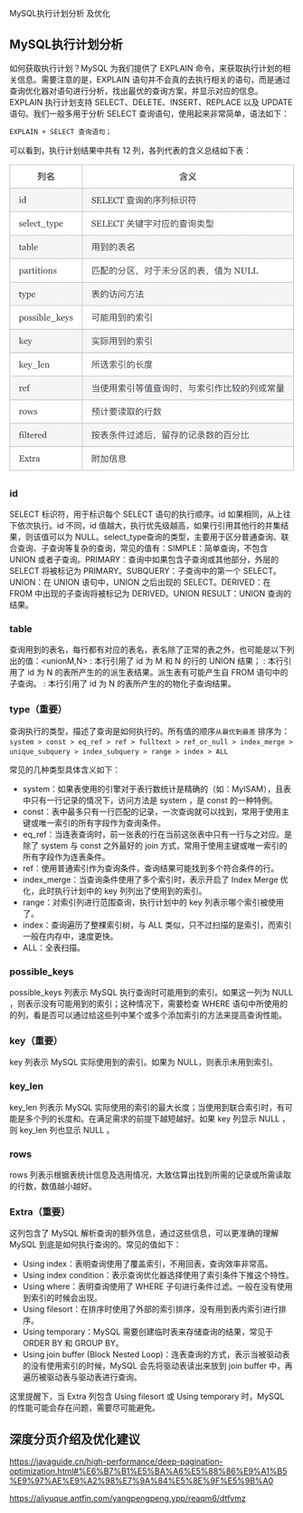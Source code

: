 MySQL执行计划分析 及优化 

## MySQL执行计划分析 
如何获取执行计划？MySQL 为我们提供了 EXPLAIN 命令，来获取执行计划的相关信息。需要注意的是，EXPLAIN 语句并不会真的去执行相关的语句，而是通过查询优化器对语句进行分析，找出最优的查询方案，并显示对应的信息。EXPLAIN 执行计划支持 SELECT、DELETE、INSERT、REPLACE 以及 UPDATE 语句。我们一般多用于分析 SELECT 查询语句，使用起来非常简单，语法如下：
```bash
EXPLAIN + SELECT 查询语句；

```


可以看到，执行计划结果中共有 12 列，各列代表的含义总结如下表：

![图片2](../../src/main/resources/static/image/mysql/explain.png)

### id
SELECT 标识符，用于标识每个 SELECT 语句的执行顺序。id 如果相同，从上往下依次执行。id 不同，id 值越大，执行优先级越高，如果行引用其他行的并集结果，则该值可以为 NULL。select_type查询的类型，主要用于区分普通查询、联合查询、子查询等复杂的查询，常见的值有：SIMPLE：简单查询，不包含 UNION 或者子查询。PRIMARY：查询中如果包含子查询或其他部分，外层的 SELECT 将被标记为 PRIMARY。SUBQUERY：子查询中的第一个 SELECT。UNION：在 UNION 语句中，UNION 之后出现的 SELECT。DERIVED：在 FROM 中出现的子查询将被标记为 DERIVED。UNION RESULT：UNION 查询的结果。
### table
查询用到的表名，每行都有对应的表名，表名除了正常的表之外，也可能是以下列出的值：<unionM,N> : 本行引用了 id 为 M 和 N 的行的 UNION 结果；<derivedN> : 本行引用了 id 为 N 的表所产生的的派生表结果。派生表有可能产生自 FROM 语句中的子查询。<subqueryN> : 本行引用了 id 为 N 的表所产生的的物化子查询结果。

### type（重要）
查询执行的类型，描述了查询是如何执行的。所有值的顺序`从最优到最差` 排序为：
`system > const > eq_ref > ref > fulltext > ref_or_null > index_merge > unique_subquery > index_subquery > range > index > ALL`

常见的几种类型具体含义如下：
* system：如果表使用的引擎对于表行数统计是精确的（如：MyISAM），且表中只有一行记录的情况下，访问方法是 system ，是 const 的一种特例。
* const：表中最多只有一行匹配的记录，一次查询就可以找到，常用于使用主键或唯一索引的所有字段作为查询条件。
* eq_ref：当连表查询时，前一张表的行在当前这张表中只有一行与之对应。是除了 system 与 const 之外最好的 join 方式，常用于使用主键或唯一索引的所有字段作为连表条件。
* ref：使用普通索引作为查询条件，查询结果可能找到多个符合条件的行。
* index_merge：当查询条件使用了多个索引时，表示开启了 Index Merge 优化，此时执行计划中的 key 列列出了使用到的索引。
* range：对索引列进行范围查询，执行计划中的 key 列表示哪个索引被使用了。
* index：查询遍历了整棵索引树，与 ALL 类似，只不过扫描的是索引，而索引一般在内存中，速度更快。
* ALL：全表扫描。

### possible_keys
possible_keys 列表示 MySQL 执行查询时可能用到的索引。如果这一列为 NULL ，则表示没有可能用到的索引；这种情况下，需要检查 WHERE 语句中所使用的的列，看是否可以通过给这些列中某个或多个添加索引的方法来提高查询性能。

### key（重要）
key 列表示 MySQL 实际使用到的索引。如果为 NULL，则表示未用到索引。
### key_len
key_len 列表示 MySQL 实际使用的索引的最大长度；当使用到联合索引时，有可能是多个列的长度和。在满足需求的前提下越短越好。如果 key 列显示 NULL ，则 key_len 列也显示 NULL 。
### rows
rows 列表示根据表统计信息及选用情况，大致估算出找到所需的记录或所需读取的行数，数值越小越好。

### Extra（重要）
这列包含了 MySQL 解析查询的额外信息，通过这些信息，可以更准确的理解 MySQL 到底是如何执行查询的。常见的值如下：
* Using index：表明查询使用了覆盖索引，不用回表，查询效率非常高。
* Using index condition：表示查询优化器选择使用了索引条件下推这个特性。
* Using where：表明查询使用了 WHERE 子句进行条件过滤。一般在没有使用到索引的时候会出现。
* Using filesort：在排序时使用了外部的索引排序，没有用到表内索引进行排序。
* Using temporary：MySQL 需要创建临时表来存储查询的结果，常见于 ORDER BY 和 GROUP BY。
* Using join buffer (Block Nested Loop)：连表查询的方式，表示当被驱动表的没有使用索引的时候，MySQL 会先将驱动表读出来放到 join buffer 中，再遍历被驱动表与驱动表进行查询。
 
这里提醒下，当 Extra 列包含 Using filesort 或 Using temporary 时，MySQL 的性能可能会存在问题，需要尽可能避免。

## 深度分页介绍及优化建议
https://javaguide.cn/high-performance/deep-pagination-optimization.html#%E6%B7%B1%E5%BA%A6%E5%88%86%E9%A1%B5%E9%97%AE%E9%A2%98%E7%9A%84%E5%8E%9F%E5%9B%A0

https://aliyuque.antfin.com/yangpengpeng.ypp/reaqm6/dtfvmz